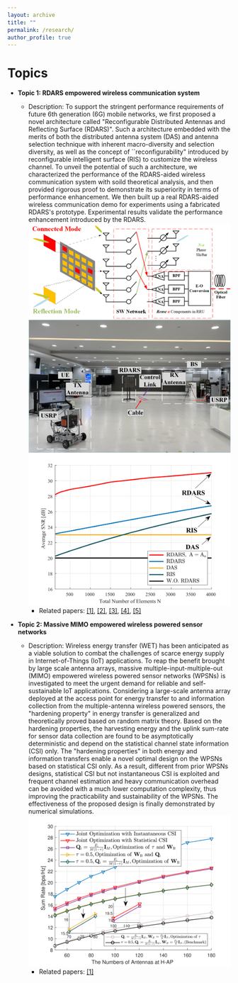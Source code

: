 ```yaml
---
layout: archive
title: ""
permalink: /research/
author_profile: true
---
```



Topics
======
  * **Topic 1: RDARS empowered wireless communication system**
     * Description: To support the stringent performance requirements of future 6th generation (6G) mobile networks, we first proposed a novel architecture called "Reconfigurable Distributed Antennas and Reflecting Surface (RDARS)". Such a architecture embedded with the merits of both the distributed antenna system (DAS) and antenna selection technique with inherent macro-diversity and selection diversity, as well as the concept of ``reconfigurability" introduced by reconfigurable intelligent surface (RIS) to customize the wireless channel. To unveil the potential of such a architecture, we characterized the performance of the RDARS-aided wireless communication system with soild theoretical analysis, and then provided rigorous proof to demonstrate its superiority in terms of performance enhancement. We then built up a real RDARS-aided wireless communication demo for experiments using a fabricated RDARS's prototype. Experimental results validate the performance enhancement introduced by the RDARS.
                            ![RDARS_Architecture](/files/RDARS_Architecture.png "RDARS")
                            ![Scenario](/files/Scenario.png "Scenario")
                            ![Simulation](/files/N_RDARS.png "N_RDARS")
       * Related papers: [[1]](https://ieeexplore.ieee.org/document/10530348), [[2]](https://arxiv.org/abs/2312.08753), [[3]](https://arxiv.org/abs/2401.11205), [[4]](https://arxiv.org/abs/2401.05182), [[5]](https://ieeexplore.ieee.org/abstract/document/10233300)
      
* **Topic 2: Massive MIMO empowered wireless powered sensor networks**
     * Description: Wireless energy transfer (WET) has been anticipated as a viable solution to combat the challenges of scarce energy supply in Internet-of-Things (IoT) applications. To reap
the benefit brought by large scale antenna arrays, massive multiple-input-multiple-out (MIMO) empowered wireless powered sensor networks (WPSNs) is investigated to meet the urgent demand for reliable and self-sustainable IoT applications. Considering a large-scale antenna array deployed at the access point for energy transfer to and information collection from the multiple-antenna wireless powered sensors, the "hardening property" in energy transfer is generalized and theoretically proved based on random matrix theory. Based on the hardening properties, the harvesting energy and the uplink sum-rate for sensor data collection are found to be asymptotically deterministic and depend on the statistical channel state information (CSI) only. The "hardening properties" in both energy and information transfers enable a novel optimal design on the WPSNs based on statistical CSI only.  As a result, different from prior WPSNs designs, statistical CSI but not instantaneous CSI is exploited and frequent channel estimation and heavy communication overhead can be avoided with a much lower computation complexity, thus improving the practicability and sustainability of the WPSNs. The effectiveness of the proposed design is finally demonstrated by numerical simulations.
                          ![WPSN](/files/WPSN.png "WPSN")
       * Related papers: [[1]](https://ieeexplore.ieee.org/document/9840903)
